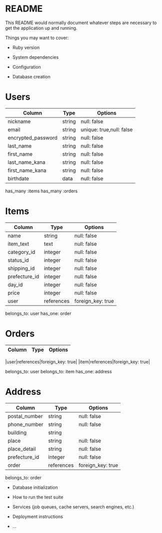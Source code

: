 # README

This README would normally document whatever steps are necessary to get the
application up and running.

Things you may want to cover:

* Ruby version

* System dependencies

* Configuration

* Database creation
# Users
|Column|Type|Options|
|------|----|-------|
|nickname|string|null: false|
|email|string|unique: true,null: false|
|encrypted_password|string|null: false|
|last_name|string|null: false|
|first_name|string|null: false|
|last_name_kana|string|null: false|
|first_name_kana|string|null: false|
|birthdate|data|null: false|
has_many :items
has_many :orders



# Items
|Column|Type|Options|
|------|----|-------|
|name|string|null: false|
|item_text|text|null: false|
|category_id|integer|null: false|
|status_id|integer|null: false|
|shipping_id|integer|null: false|
|prefecture_id|integer|null: false|
|day_id|integer|null: false|
|price|integer|null: false|
|user|references|foreign_key: true|

belongs_to: user
has_one: order
    
  # Orders
|Column|Type|Options|
|------|----|-------|

|user|references|foreign_key: true|
|item|references|foreign_key: true|

belongs_to: user
belongs_to: item
has_one: address

  # Address

|Column|Type|Options|
|------|----|-------|
|postal_number|string|null: false|
|phone_number|string|null: false|
|building|string||
|place|string|null: false|
|place_detail|string|null: false|
|prefecture_id|integer|null: false|
|order|references|foreign_key: true|

belongs_to: order
      
* Database initialization

* How to run the test suite

* Services (job queues, cache servers, search engines, etc.)

* Deployment instructions

* ...
